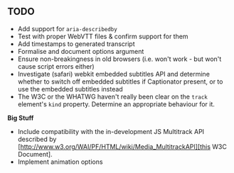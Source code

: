 TODO
----

* Add support for `aria-describedby`
* Test with proper WebVTT files & confirm support for them
* Add timestamps to generated transcript
* Formalise and document options argument
* Ensure non-breakingness in old browsers (i.e. won't work - but won't cause script errors either)
* Investigate (safari) webkit embedded subtitles API and determine whether to switch off embedded subtitles if Captionator present, or to use the embedded subtitles instead
* The W3C or the WHATWG haven't really been clear on the `track` element's `kind` property. Determine an appropriate behaviour for it.


**Big Stuff**

* Include compatibility with the in-development JS Multitrack API described by [http://www.w3.org/WAI/PF/HTML/wiki/Media_MultitrackAPI][this W3C Document].
* Implement animation options